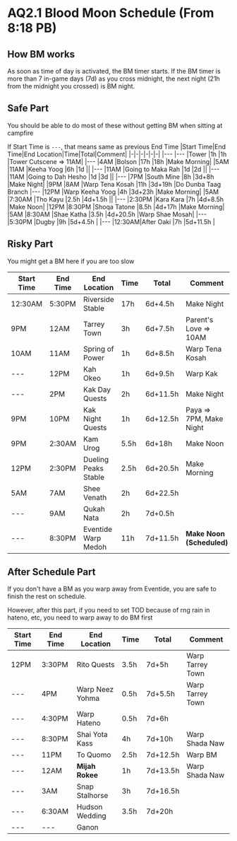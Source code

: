 # AQ2.1 Blood Moon Schedule (From 8:18 PB)

## How BM works
As soon as time of day is activated, the BM timer starts. If the BM timer is more than 7 in-game days (7d) as you cross midnight, the next night (21h from the midnight you crossed) is BM night.

## Safe Part
You should be able to do most of these without getting BM when sitting at campfire

If Start Time is `---`, that means same as previous End Time
|Start Time|End Time|End Location|Time|Total|Comment|
|-|-|-|-|-|-|
|---	|---	|Tower				|1h 	|1h			|Tower Cutscene => 11AM|
|---	|4AM	|Bolson				|17h	|18h		|Make Morning|
|5AM	|11AM	|Keeha Yoog			|6h 	|1d			||
|---	|11AM	|Going to Maka Rah	|1d		|2d			||
|---	|11AM	|Going to Dah Hesho	|1d		|3d			||
|---	|7PM	|South Mine			|8h		|3d+8h		|Make Night|
|9PM	|8AM	|Warp Tena Kosah	|11h	|3d+19h		|Do Dunba Taag Branch
|---	|12PM	|Warp Keeha Yoog	|4h		|3d+23h		|Make Morning|
|5AM	|7:30AM	|Tho Kayu			|2.5h	|4d+1.5h	||
|---	|2:30PM |Kara Kara			|7h		|4d+8.5h	|Make Noon|
|12PM	|8:30PM	|Shoqa Tatone		|8.5h	|4d+17h		|Make Morning|
|5AM	|8:30AM	|Shae Katha			|3.5h	|4d+20.5h	|Warp Shae Mosah|
|---	|5:30PM	|Dugby				|9h		|5d+4.5h	|
|---	|12:30AM|After Oaki			|7h		|5d+11.5h	|

## Risky Part
You might get a BM here if you are too slow

|Start Time|End Time|End Location|Time|Total|Comment|
|-|-|-|-|-|-|
|12:30AM|5:30PM	|Riverside Stable		|17h	|6d+4.5h	|Make Night|
|9PM	|12AM	|Tarrey Town			|3h		|6d+7.5h	|Parent's Love => 10AM|
|10AM	|11AM	|Spring of Power		|1h		|6d+8.5h	|Warp Tena Kosah|
|---	|12PM	|Kah Okeo				|1h		|6d+9.5h	|Warp Kak|
|---	|2PM	|Kak Day Quests			|2h		|6d+11.5h	|Make Night|
|9PM	|10PM	|Kak Night Quests		|1h		|6d+12.5h	|Paya => 7PM, Make Night|
|9PM	|2:30AM	|Kam Urog				|5.5h	|6d+18h		|Make Noon|
|12PM	|2:30PM	|Dueling Peaks Stable	|2.5h	|6d+20.5h	|Make Morning|
|5AM	|7AM	|Shee Venath			|2h		|6d+22.5h	||
|---	|9AM	|Qukah Nata				|2h		|7d+0.5h	|
|---	|8:30PM	|Eventide Warp Medoh	|11h	|7d+11.5h	|**Make Noon (Scheduled)**|

## After Schedule Part
If you don't have a BM as you warp away from Eventide, you are safe to finish the rest on schedule.

However, after this part, if you need to set TOD because of rng rain in hateno, etc, you need to warp away to do BM first

|Start Time|End Time|End Location|Time|Total|Comment|
|-|-|-|-|-|-|
|12PM	|3:30PM	|Rito Quests			|3.5h	|7d+5h		|Warp Tarrey Town|
|---	|4PM	|Warp Neez Yohma		|0.5h	|7d+5.5h	|Warp Tarrey Town|
|---	|4:30PM	|Warp Hateno			|0.5h	|7d+6h		||
|---	|8:30PM	|Shai Yota Kass			|4h		|7d+10h		|Warp Shada Naw|
|---	|11PM	|To Quomo				|2.5h	|7d+12.5h	|Warp BM|
|---	|12AM	|**Mijah Rokee**		|1h		|7d+13.5h	|Warp Shada Naw|			
|---	|3AM	|Snap Stalhorse			|3h		|7d+16.5h	||
|---	|6:30AM	|Hudson Wedding			|3.5h	|7d+20h		||
|---	|---	|Ganon					|		|			||




